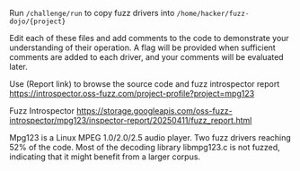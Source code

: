 Run `/challenge/run` to copy fuzz drivers into `/home/hacker/fuzz-dojo/{project}`

Edit each of these files and add comments to the code to demonstrate your understanding of their operation. A flag will be provided when sufficient comments are added to each driver, and your comments will be evaluated later.

Use (Report link) to browse the source code and fuzz introspector report https://introspector.oss-fuzz.com/project-profile?project=mpg123

Fuzz Introspector
https://storage.googleapis.com/oss-fuzz-introspector/mpg123/inspector-report/20250411/fuzz_report.html

Mpg123 is a Linux MPEG 1.0/2.0/2.5 audio player.  Two fuzz drivers reaching 52% of the code.  Most of the decoding library libmpg123.c is not fuzzed, indicating that it might benefit from a larger corpus.
